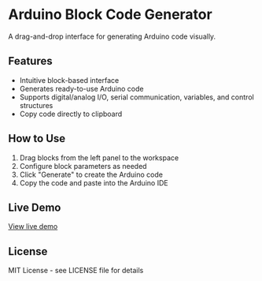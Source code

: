 # Arduino Block Code Generator

A drag-and-drop interface for generating Arduino code visually.

## Features

- Intuitive block-based interface
- Generates ready-to-use Arduino code
- Supports digital/analog I/O, serial communication, variables, and control structures
- Copy code directly to clipboard

## How to Use

1. Drag blocks from the left panel to the workspace
2. Configure block parameters as needed
3. Click "Generate" to create the Arduino code
4. Copy the code and paste into the Arduino IDE

## Live Demo

[View live demo](#) 

## License

MIT License - see LICENSE file for details